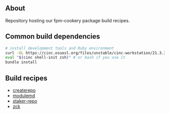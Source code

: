 ## About

Repository hosting our fpm-cookery package build recipes.

## Common build dependencies

```bash
# install development tools and Ruby environment
curl -OL https://cinc.osuosl.org/files/unstable/cinc-workstation/21.3.346/ubuntu/20.04/cinc-workstation_21.3.346-1_amd64.deb && apt install ./cinc-workstation_21.3.346-1_amd64.deb
eval "$(cinc shell-init zsh)" # or bash if you use it
bundle install
```

## Build recipes

 * [createrepo](/recipes/createrepo)
 * [modulemd](/recipes/modulemd)
 * [staker-repo](/recipes/staker-repo)
 * [zck](/recipes/zck)
